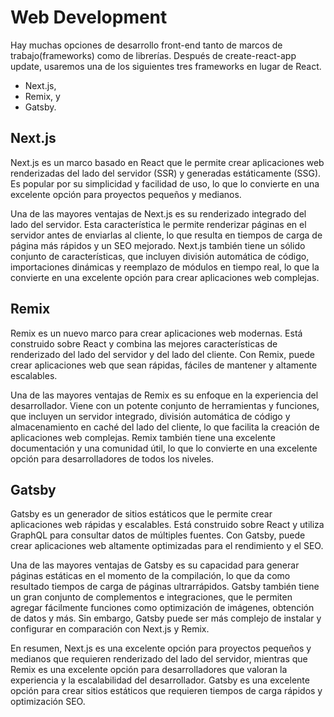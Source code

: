 # Web Development


Hay muchas opciones de desarrollo front-end tanto de marcos de trabajo(frameworks) como de librerías.
Después de create-react-app update, usaremos una de los siguientes tres frameworks en lugar de React.
- Next.js,
- Remix, y
- Gatsby.


## Next.js

Next.js es un marco basado en React que le permite crear aplicaciones web renderizadas del lado del servidor (SSR) y generadas estáticamente (SSG). Es popular por su simplicidad y facilidad de uso, lo que lo convierte en una excelente opción para proyectos pequeños y medianos.

Una de las mayores ventajas de Next.js es su renderizado integrado del lado del servidor. Esta característica le permite renderizar páginas en el servidor antes de enviarlas al cliente, lo que resulta en tiempos de carga de página más rápidos y un SEO mejorado. Next.js también tiene un sólido conjunto de características, que incluyen división automática de código, importaciones dinámicas y reemplazo de módulos en tiempo real, lo que la convierte en una excelente opción para crear aplicaciones web complejas.

## Remix

Remix es un nuevo marco para crear aplicaciones web modernas. Está construido sobre React y combina las mejores características de renderizado del lado del servidor y del lado del cliente. Con Remix, puede crear aplicaciones web que sean rápidas, fáciles de mantener y altamente escalables.

Una de las mayores ventajas de Remix es su enfoque en la experiencia del desarrollador. Viene con un potente conjunto de herramientas y funciones, que incluyen un servidor integrado, división automática de código y almacenamiento en caché del lado del cliente, lo que facilita la creación de aplicaciones web complejas. Remix también tiene una excelente documentación y una comunidad útil, lo que lo convierte en una excelente opción para desarrolladores de todos los niveles.

## Gatsby

Gatsby es un generador de sitios estáticos que le permite crear aplicaciones web rápidas y escalables. Está construido sobre React y utiliza GraphQL para consultar datos de múltiples fuentes. Con Gatsby, puede crear aplicaciones web altamente optimizadas para el rendimiento y el SEO.

Una de las mayores ventajas de Gatsby es su capacidad para generar páginas estáticas en el momento de la compilación, lo que da como resultado tiempos de carga de páginas ultrarrápidos. Gatsby también tiene un gran conjunto de complementos e integraciones, que le permiten agregar fácilmente funciones como optimización de imágenes, obtención de datos y más. Sin embargo, Gatsby puede ser más complejo de instalar y configurar en comparación con Next.js y Remix.


En resumen, Next.js es una excelente opción para proyectos pequeños y medianos que requieren renderizado del lado del servidor, mientras que Remix es una excelente opción para desarrolladores que valoran la experiencia y la escalabilidad del desarrollador. Gatsby es una excelente opción para crear sitios estáticos que requieren tiempos de carga rápidos y optimización SEO.


